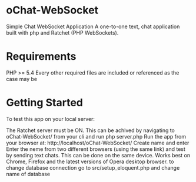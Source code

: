# oChat-WebSocket
Simple Chat WebSocket Application
A one-to-one text, chat application built with php and Ratchet (PHP WebSockets).

# Requirements
PHP >= 5.4
Every other required files are included or referenced as the case may be 
# Getting Started
To test this app on your local server:

The Ratchet server must be ON. This can be achived by navigating to oChat-WebSocket/ from your cli and run php server.php
Run the app from your browser at: http://localhost/oChat-WebSocket/
Create name  and enter
Enter the neme from two different browsers (using the same link) and test by sending text chats. This can be done on the same device.
Works best on Chrome, Firefox and the latest versions of Opera desktop browser.
to change database connection go to src/setup_eloquent.php and change name of database
